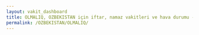 ```yaml
---
layout: vakit_dashboard
title: OLMALIQ, OZBEKISTAN için iftar, namaz vakitleri ve hava durumu - ilçe/eyalet seç
permalink: /OZBEKISTAN/OLMALIQ/
---
```


<script type="text/javascript">
  var GLOBAL_COUNTRY = 'OZBEKISTAN';
  var GLOBAL_CITY = 'OLMALIQ';
  var GLOBAL_STATE = '';
  var lat = 72;
  var lon = 21;
</script>
